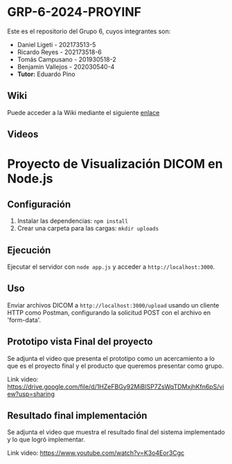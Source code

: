 # GRP-6-2024-PROYINF
Este es el repositorio del Grupo 6, cuyos integrantes son:

* Daniel Ligeti - 202173513-5
* Ricardo Reyes - 202173518-6 
* Tomás Campusano - 201930518-2
* Benjamin Vallejos - 202030540-4
* **Tutor:** Eduardo Pino

## Wiki

Puede acceder a la Wiki mediante el siguiente [enlace](https://github.com/R1cky09/GRP-6-2024-PROYINF/wiki)

## Videos


# Proyecto de Visualización DICOM en Node.js

## Configuración

1. Instalar las dependencias: `npm install`
2. Crear una carpeta para las cargas: `mkdir uploads`

## Ejecución

Ejecutar el servidor con `node app.js` y acceder a `http://localhost:3000`.

## Uso

Enviar archivos DICOM a `http://localhost:3000/upload` usando un cliente HTTP como Postman, configurando la solicitud POST con el archivo en 'form-data'.

## Prototipo vista Final del proyecto

Se adjunta el video que presenta el prototipo como un acercamiento a lo que es el proyecto final y el producto que queremos presentar como grupo.

Link video: https://drive.google.com/file/d/1HZeFBGy92MiBISP7ZsWqTDMxjhKfn6pS/view?usp=sharing

## Resultado final implementación

Se adjunta el video que muestra el resultado final del sistema implementado y lo que logró implementar.

Link video: https://www.youtube.com/watch?v=K3o4Eor3Cgc
